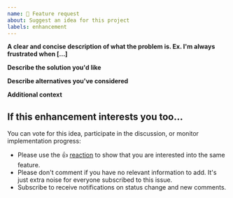 ```yaml
---
name: 🚀 Feature request
about: Suggest an idea for this project
labels: enhancement
---
```


<!-- Thanks for reporting your enhancement ideas back to Nextcloud! -->

**A clear and concise description of what the problem is. Ex. I'm always frustrated when [...]**
<!-- Is your feature request related to a problem? Please describe. -->

**Describe the solution you'd like**
<!-- A clear and concise description of what you want to happen. -->

**Describe alternatives you've considered**
<!-- A clear and concise description of any alternative solutions or features you've considered. -->

**Additional context**
<!-- Add any other context or screenshots about the feature request here. -->

<!-- ---- Please keep the below for other contributors when they see your enhancement idea ---- -->

## If this enhancement interests you too...

You can vote for this idea, participate in the discussion, or monitor implementation progress:

* Please use the 👍 [reaction](https://blog.github.com/2016-03-10-add-reactions-to-pull-requests-issues-and-comments/) to show that you are interested into the same feature.
* Please don't comment if you have no relevant information to add. It's just extra noise for everyone subscribed to this issue.
* Subscribe to receive notifications on status change and new comments. 
